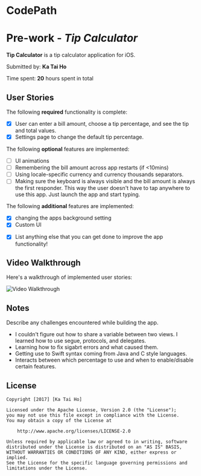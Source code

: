 # CodePath
# Pre-work - *Tip Calculator*

**Tip Calculator** is a tip calculator application for iOS.

Submitted by: **Ka Tai Ho**

Time spent: **20** hours spent in total

## User Stories

The following **required** functionality is complete:

* [X] User can enter a bill amount, choose a tip percentage, and see the tip and total values.
* [X] Settings page to change the default tip percentage.

The following **optional** features are implemented:
* [ ] UI animations
* [ ] Remembering the bill amount across app restarts (if <10mins)
* [ ] Using locale-specific currency and currency thousands separators.
* [ ] Making sure the keyboard is always visible and the bill amount is always the first responder. This way the user doesn't have to tap anywhere to use this app. Just launch the app and start typing.

The following **additional** features are implemented:
* [X] changing the apps background setting
* [x] Custom UI

- [X] List anything else that you can get done to improve the app functionality!

## Video Walkthrough 


Here's a walkthrough of implemented user stories:

<img src='http://i.giphy.com/l0HlVovm4cRGx5Nm0.gif' title='Video Walkthrough' width='' alt='Video Walkthrough' />


## Notes
Describe any challenges encountered while building the app.
- I couldn't figure out how to share a variable between two views. I learned how to use segue, protocols, and delegates.
- Learning how to fix sigabrt errors and what caused them.
- Getting use to Swift syntax coming from Java and C style languages.
- Interacts between which percentage to use and when to enable/disable certain features. 

## License

    Copyright [2017] [Ka Tai Ho]

    Licensed under the Apache License, Version 2.0 (the "License");
    you may not use this file except in compliance with the License.
    You may obtain a copy of the License at

        http://www.apache.org/licenses/LICENSE-2.0

    Unless required by applicable law or agreed to in writing, software
    distributed under the License is distributed on an "AS IS" BASIS,
    WITHOUT WARRANTIES OR CONDITIONS OF ANY KIND, either express or implied.
    See the License for the specific language governing permissions and
    limitations under the License.
